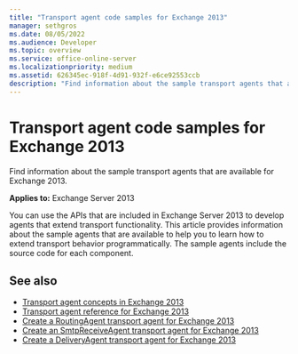 ```yaml
---
title: "Transport agent code samples for Exchange 2013"
manager: sethgros
ms.date: 08/05/2022
ms.audience: Developer
ms.topic: overview
ms.service: office-online-server
ms.localizationpriority: medium
ms.assetid: 626345ec-918f-4d91-932f-e6ce92553ccb
description: "Find information about the sample transport agents that are available for Exchange 2013."
---
```


# Transport agent code samples for Exchange 2013

Find information about the sample transport agents that are available for Exchange 2013.
  
**Applies to:** Exchange Server 2013
  
You can use the APIs that are included in Exchange Server 2013 to develop agents that extend transport functionality. This article provides information about the sample agents that are available to help you to learn how to extend transport behavior programmatically. The sample agents include the source code for each component. 
  
## See also

- [Transport agent concepts in Exchange 2013](transport-agent-concepts-in-exchange-2013.md)    
- [Transport agent reference for Exchange 2013](transport-agent-reference-for-exchange-2013.md)    
- [Create a RoutingAgent transport agent for Exchange 2013](how-to-create-a-routingagent-transport-agent-for-exchange-2013.md)   
- [Create an SmtpReceiveAgent transport agent for Exchange 2013](how-to-create-an-smtpreceiveagent-transport-agent-for-exchange-2013.md)    
- [Create a DeliveryAgent transport agent for Exchange 2013](how-to-create-a-deliveryagent-transport-agent-for-exchange-2013.md)
    

